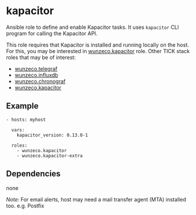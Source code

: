 kapacitor
==============

Ansible role to define and enable Kapacitor tasks. It uses `kapacitor` CLI 
program for calling the Kapacitor API.

This role requires that Kapacitor is installed and running locally on the host. 
For this, you may be interested in [wunzeco.kapacitor] role. Other TICK stack 
roles that may be of interest:
- [wunzeco.telegraf]
- [wunzeco.influxdb]
- [wunzeco.chronograf]
- [wunzeco.kapacitor]


## Example

```
- hosts: myhost

  vars:
    kapacitor_version: 0.13.0-1
    
  roles:
    - wunzeco.kapacitor
    - wunzeco.kapacitor-extra
```


## Dependencies

none

*Note:*
For email alerts, host may need a mail transfer agent (MTA) installed too. e.g. Postfix

[wunzeco.telegraf]: https://github.com/wunzeco/ansible-telegraf
[wunzeco.influxdb]: https://github.com/wunzeco/ansible-influxdb
[wunzeco.chronograf]: https://github.com/wunzeco/ansible-chronograf
[wunzeco.kapacitor]: https://github.com/wunzeco/ansible-kapacitor
